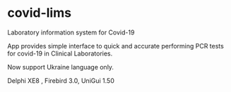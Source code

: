 # covid-lims
Laboratory information system for Covid-19

App provides simple interface to quick and accurate performing PCR tests for covid-19 in Clinical Laboratories.

Now support Ukraine language only.

Delphi XE8 , Firebird 3.0, UniGui 1.50

